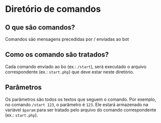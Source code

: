 # Diretório de comandos

## O que são comandos?

Comandos são mensagens precedidas por / enviadas ao bot

## Como os comando são tratados?

Cada comando enviado ao bo (ex.: `/start`), será executado o arquivo correspondente (ex.: `start.php`) que deve estar neste diretório.

## Parâmetros

Os parâmetros são todos os textos que seguem o comando. Por exemplo, no comando `/start 123`, o parâmetro é `123`. Ele estará armazenado na variável `$param` para ser tratado pelo arquivo do comando correspondente (ex.: `start.php`).